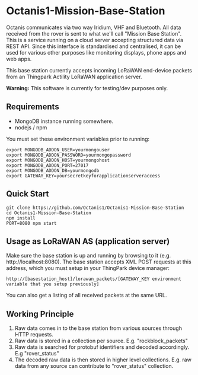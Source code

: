 # Octanis1-Mission-Base-Station
Octanis communicates via two way Iridium, VHF and Bluetooth. All data received from the rover is sent to what we'll call "Mission Base Station". This is a service running on a cloud server accepting structured data via REST API. Since this interface is standardised and centralised, it can be used for various other purposes like monitoring displays, phone apps and web apps.

This base station currently accepts incoming LoRaWAN end-device packets from an Thingpark Actility LoRaWAN application server.

__Warning:__ This software is currently for testing/dev purposes only.


## Requirements
- MongoDB instance running somewhere.
- nodejs / npm

You must set these environment variables prior to running:
```
export MONGODB_ADDON_USER=yourmongouser
export MONGODB_ADDON_PASSWORD=yourmongopassword
export MONGODB_ADDON_HOST=yourmongohost
export MONGODB_ADDON_PORT=27017
export MONGODB_ADDON_DB=yourmongodb
export GATEWAY_KEY=yoursecretkeyforapplicationserveraccess
```



## Quick Start
```
git clone https://github.com/Octanis1/Octanis1-Mission-Base-Station
cd Octanis1-Mission-Base-Station
npm install
PORT=8080 npm start  
```

## Usage as LoRaWAN AS (application server)
Make sure the base station is up and running by browsing to it (e.g. http://localhost:8080). The  base station accepts XML POST requests at this address, which you must setup in your ThingPark device manager:
```
http://[basestation_host]/lorawan_packets/[GATEWAY_KEY environment variable that you setup previously]
```
You can also get a listing of all received packets at the same URL.




## Working Principle
1. Raw data comes in to the base station from various sources through HTTP requests.
2. Raw data is stored in a collection per source. E.g. "rockblock_packets"
3. Raw data is searched for protobuf identifiers and decoded accordingly. E.g "rover_status"
4. The decoded raw data is then stored in higher level collections. E.g. raw data from any source can contribute to "rover_status" collection.
